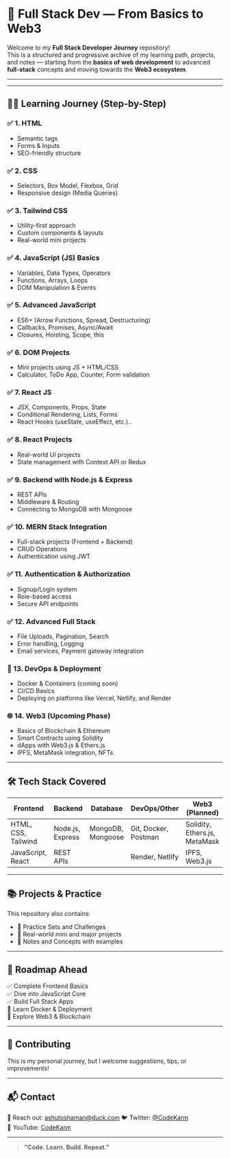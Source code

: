 # 🚀 Full Stack Dev — From Basics to Web3

Welcome to my **Full Stack Developer Journey** repository!  
This is a structured and progressive archive of my learning path, projects, and notes — starting from the **basics of web development** to advanced **full-stack** concepts and moving towards the **Web3 ecosystem**.

---



---

## 🧑‍💻 Learning Journey (Step-by-Step)

### ✅ 1. **HTML**
- Semantic tags
- Forms & Inputs
- SEO-friendly structure

### ✅ 2. **CSS**
- Selectors, Box Model, Flexbox, Grid
- Responsive design (Media Queries)

### ✅ 3. **Tailwind CSS**
- Utility-first approach
- Custom components & layouts
- Real-world mini projects

### ✅ 4. **JavaScript (JS) Basics**
- Variables, Data Types, Operators
- Functions, Arrays, Loops
- DOM Manipulation & Events

### ✅ 5. **Advanced JavaScript**
- ES6+ (Arrow Functions, Spread, Destructuring)
- Callbacks, Promises, Async/Await
- Closures, Hoisting, Scope, this

### ✅ 6. **DOM Projects**
- Mini projects using JS + HTML/CSS
- Calculator, ToDo App, Counter, Form validation

### ✅ 7. **React JS**
- JSX, Components, Props, State
- Conditional Rendering, Lists, Forms
- React Hooks (useState, useEffect, etc.)..

### ✅ 8. **React Projects**
- Real-world UI projects
- State management with Context API or Redux

### ✅ 9. **Backend with Node.js & Express**
- REST APIs
- Middleware & Routing
- Connecting to MongoDB with Mongoose

### ✅ 10. **MERN Stack Integration**
- Full-stack projects (Frontend + Backend)
- CRUD Operations
- Authentication using JWT

### ✅ 11. **Authentication & Authorization**
- Signup/Login system
- Role-based access
- Secure API endpoints

### ✅ 12. **Advanced Full Stack**
- File Uploads, Pagination, Search
- Error handling, Logging
- Email services, Payment gateway integration

### 🔧 13. **DevOps & Deployment**
- Docker & Containers (coming soon)
- CI/CD Basics
- Deploying on platforms like Vercel, Netlify, and Render

### 🌐 14. **Web3 (Upcoming Phase)**
- Basics of Blockchain & Ethereum
- Smart Contracts using Solidity
- dApps with Web3.js & Ethers.js
- IPFS, MetaMask integration, NFTs

---

## 🛠️ Tech Stack Covered

| Frontend | Backend | Database | DevOps/Other | Web3 (Planned) |
|----------|---------|----------|--------------|----------------|
| HTML, CSS, Tailwind | Node.js, Express | MongoDB, Mongoose | Git, Docker, Postman | Solidity, Ethers.js, MetaMask |
| JavaScript, React   | REST APIs          |                  | Render, Netlify      | IPFS, Web3.js         |

---

## 📚 Projects & Practice

This repository also contains:
- 🧩 Practice Sets and Challenges
- 🎯 Real-world mini and major projects
- 🧠 Notes and Concepts with examples

---

## 📅 Roadmap Ahead

✅ Complete Frontend Basics  
✅ Dive into JavaScript Core  
✅ Build Full Stack Apps  
🚧 Learn Docker & Deployment  
🚀 Explore Web3 & Blockchain  

---

## 🙌 Contributing

This is my personal journey, but I welcome suggestions, tips, or improvements!

---

## 📬 Contact

📧 Reach out: ashutoshaman@duck.com
🐦 Twitter: [@CodeKarm](https://x.com/CodeKarm)  
🎥 YouTube: [CodeKarm](https://www.youtube.com/@CodeKarm)

---

> **“Code. Learn. Build. Repeat.”**



